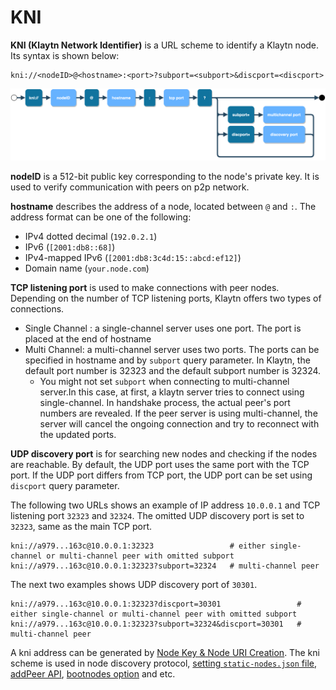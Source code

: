 # KNI <a id="KNI"></a>

**KNI (Klaytn Network Identifier)** is a URL scheme to identify a Klaytn node. Its syntax is shown below:
```
kni://<nodeID>@<hostname>:<port>?subport=<subport>&discport=<discport>
```
![KNI scheme](../images/kni_scheme.png)

**nodeID** is a 512-bit public key corresponding to the node's private key. It is used to verify communication with peers on p2p network.

**hostname** describes the address of a node, located between `@` and `:`. The address format can be one of the following:
* IPv4 dotted decimal (`192.0.2.1`)
* IPv6 (`[2001:db8::68]`)
* IPv4-mapped IPv6 (`[2001:db8:3c4d:15::abcd:ef12]`)
* Domain name (`your.node.com`)

**TCP listening port** is used to make connections with peer nodes. Depending on the number of TCP listening ports, Klaytn offers two types of connections.
* Single Channel : a single-channel server uses one port. The port is placed at the end of hostname
* Multi Channel: a multi-channel server uses two ports. The ports can be specified in hostname and by `subport` query parameter. In Klaytn, the default port number is 32323 and the default subport number is 32324.
    * You might not set `subport` when connecting to multi-channel server.In this case, at first, a klaytn server tries to connect using single-channel. In handshake process, the actual peer's port numbers are revealed. If the peer server is using multi-channel, the server will cancel the ongoing connection and try to reconnect with the updated ports.

**UDP discovery port** is for searching new nodes and checking if the nodes are reachable.
By default, the UDP port uses the same port with the TCP port.
If the UDP port differs from TCP port, the UDP port can be set using `discport` query parameter.

The following two URLs shows an example of IP address `10.0.0.1` and TCP listening port `32323` and `32324`.
The omitted UDP discovery port is set to `32323`, same as the main TCP port.
```
kni://a979...163c@10.0.0.1:32323                 # either single-channel or multi-channel peer with omitted subport
kni://a979...163c@10.0.0.1:32323?subport=32324   # multi-channel peer
```

The next two examples shows UDP discovery port of `30301`.
```
kni://a979...163c@10.0.0.1:32323?discport=30301                 # either single-channel or multi-channel peer with omitted subport
kni://a979...163c@10.0.0.1:32323?subport=32324&discport=30301   # multi-channel peer
```

A kni address can be generated by [Node Key & Node URI Creation](../../node/core-cell/installation-guide/before-you-install.md#node-key-node-uri-creation).
The kni scheme is used in node discovery protocol, [setting `static-nodes.json` file](../../node/core-cell/installation-guide/proxy-node-setup/configuration.md#install-static-nodes-json), [addPeer API](../../bapp/json-rpc/api-references/admin.md#admin_addpeer), [bootnodes option](../../node/endpoint-node/operation-guide/configuration.md#properties) and etc.
